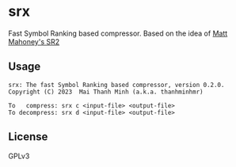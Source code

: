# srx
Fast Symbol Ranking based compressor. Based on the idea of [Matt Mahoney's SR2](http://mattmahoney.net/dc/#sr2)

## Usage

```
srx: The fast Symbol Ranking based compressor, version 0.2.0.
Copyright (C) 2023  Mai Thanh Minh (a.k.a. thanhminhmr)

To   compress: srx c <input-file> <output-file>
To decompress: srx d <input-file> <output-file>
```

## License

GPLv3
